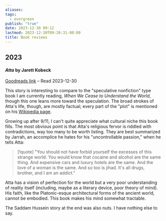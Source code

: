 ```yaml
---
aliases: 
tags:
  - evergreen
publish: "true"
date: 2023-12-30 09:12
lastmod: 2023-12-30T09:20:31-08:00
title: Book reviews
---
```

## 2023
#### *Atta* by Jarett Kobeck

[Goodreads link](https://www.goodreads.com/review/show/6094187241) – Read 2023-12-30

This story is interesting to compare to the "speculative nonfiction" type book I am currently reading, _When We Cease to Understand the World_, though this one leans more toward the speculation. The broad strokes of Atta's life, though, are mostly factual; every part of the "plot" is mentioned on his [Wikipedia page](https://en.wikipedia.org/wiki/Mohamed_Atta).

Growing up after 9/11, I can't quite appreciate what cultural niche this book fills. The most obvious point is that Atta's religious fervor is riddled with contradictions, way too many to be worth listing. They are best summarized by Jarrah, an accomplice he hates for his "uncontrollable passion," when he tells Atta:

> [!quote]
> "You should not have forbid yourself the excesses of this strange world. You would know that cocaine and alcohol are the same thing. And expensive cars and luxury hotels are the same. And the love of a woman is the same. And so too is jihad. It's all drugs, brother, and I am an addict."

Atta has a vision of perfection for the world but a very poor understanding of reality itself (including, maybe as a literary device, poor theory of mind). His faith, like the Platonic-esque architectural forms of the ancient world, cannot be embodied. This book makes his mind somewhat tractable.

The Saddam Hussein story at the end was also nuts. I have nothing else to say.